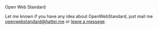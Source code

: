 Open Web Standard

Let me known if you have any idea about OpenWebStandard, just mail me openwebstandard@hatter.me or [leave a message](https://hatter.ink/message/post.jssp?subject=OpenWebStandard.org).
